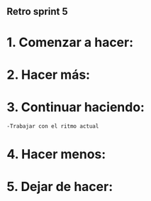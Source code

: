 ## Retro sprint 5
# 1. Comenzar a hacer:
# 2. Hacer más:
# 3. Continuar haciendo:
    -Trabajar con el ritmo actual
# 4. Hacer menos:
# 5. Dejar de hacer: